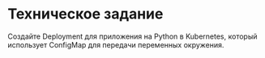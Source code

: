 # Техническое задание
Создайте Deployment для приложения на Python в Kubernetes, который использует ConfigMap для передачи переменных окружения.
